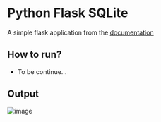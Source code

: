 # Python Flask SQLite

A simple flask application from the [documentation](https://flask.palletsprojects.com/en/3.0.x/tutorial/)

## How to run?
* To be continue...

## Output
![image](https://github.com/Dmathz16/training-python-flask-sqlite/assets/54519505/ef771fda-0d00-4d6b-98b1-fc7343d75172)
